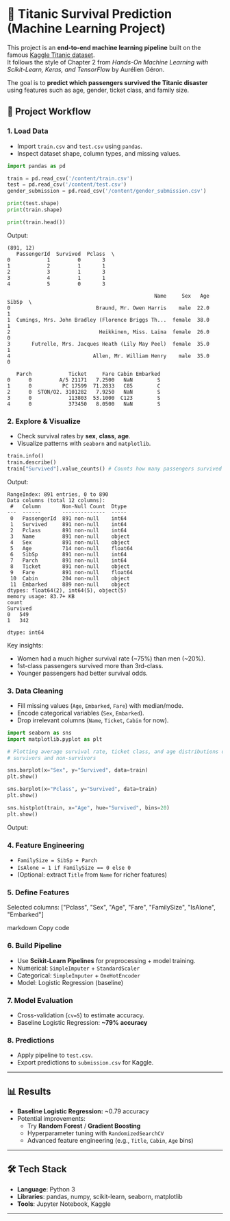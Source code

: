 # 🚢 Titanic Survival Prediction (Machine Learning Project)

This project is an **end-to-end machine learning pipeline** built on the famous [Kaggle Titanic dataset](https://www.kaggle.com/c/titanic).  
It follows the style of Chapter 2 from *Hands-On Machine Learning with Scikit-Learn, Keras, and TensorFlow* by Aurélien Géron.

The goal is to **predict which passengers survived the Titanic disaster** using features such as age, gender, ticket class, and family size.

## 🧠 Project Workflow

### 1. Load Data
- Import `train.csv` and `test.csv` using `pandas`.
- Inspect dataset shape, column types, and missing values.

```python
import pandas as pd

train = pd.read_csv('/content/train.csv')
test = pd.read_csv('/content/test.csv')
gender_submission = pd.read_csv('/content/gender_submission.csv')

print(test.shape)
print(train.shape)

print(train.head())
```
Output: 

```(418, 11)
(891, 12)
   PassengerId  Survived  Pclass  \
0            1         0       3   
1            2         1       1   
2            3         1       3   
3            4         1       1   
4            5         0       3   

                                                Name     Sex   Age  SibSp  \
0                            Braund, Mr. Owen Harris    male  22.0      1   
1  Cumings, Mrs. John Bradley (Florence Briggs Th...  female  38.0      1   
2                             Heikkinen, Miss. Laina  female  26.0      0   
3       Futrelle, Mrs. Jacques Heath (Lily May Peel)  female  35.0      1   
4                           Allen, Mr. William Henry    male  35.0      0   

   Parch            Ticket     Fare Cabin Embarked  
0      0         A/5 21171   7.2500   NaN        S  
1      0          PC 17599  71.2833   C85        C  
2      0  STON/O2. 3101282   7.9250   NaN        S  
3      0            113803  53.1000  C123        S  
4      0            373450   8.0500   NaN        S
```

### 2. Explore & Visualize
- Check survival rates by **sex**, **class**, **age**.
- Visualize patterns with `seaborn` and `matplotlib`.

```python
train.info()
train.describe()
train["Survived"].value_counts() # Counts how many passengers survived vs. the one's who did not.
```
Output:
```<class 'pandas.core.frame.DataFrame'>
RangeIndex: 891 entries, 0 to 890
Data columns (total 12 columns):
 #   Column       Non-Null Count  Dtype  
---  ------       --------------  -----  
 0   PassengerId  891 non-null    int64  
 1   Survived     891 non-null    int64  
 2   Pclass       891 non-null    int64  
 3   Name         891 non-null    object 
 4   Sex          891 non-null    object 
 5   Age          714 non-null    float64
 6   SibSp        891 non-null    int64  
 7   Parch        891 non-null    int64  
 8   Ticket       891 non-null    object 
 9   Fare         891 non-null    float64
 10  Cabin        204 non-null    object 
 11  Embarked     889 non-null    object 
dtypes: float64(2), int64(5), object(5)
memory usage: 83.7+ KB
count
Survived	
0	549
1	342

dtype: int64
```

Key insights:
- Women had a much higher survival rate (~75%) than men (~20%).
- 1st-class passengers survived more than 3rd-class.
- Younger passengers had better survival odds.

### 3. Data Cleaning
- Fill missing values (`Age`, `Embarked`, `Fare`) with median/mode.
- Encode categorical variables (`Sex`, `Embarked`).
- Drop irrelevant columns (`Name`, `Ticket`, `Cabin` for now).

```python
import seaborn as sns
import matplotlib.pyplot as plt

# Plotting average survival rate, ticket class, and age distributions of
# survivors and non-survivors

sns.barplot(x="Sex", y="Survived", data=train)
plt.show()

sns.barplot(x="Pclass", y="Survived", data=train)
plt.show()

sns.histplot(train, x="Age", hue="Survived", bins=20)
plt.show()
```
Output:


### 4. Feature Engineering
- `FamilySize = SibSp + Parch`
- `IsAlone = 1 if FamilySize == 0 else 0`
- (Optional: extract `Title` from `Name` for richer features)

### 5. Define Features
Selected columns:
["Pclass", "Sex", "Age", "Fare", "FamilySize", "IsAlone", "Embarked"]

markdown
Copy code

### 6. Build Pipeline
- Use **Scikit-Learn Pipelines** for preprocessing + model training.
- Numerical: `SimpleImputer` + `StandardScaler`
- Categorical: `SimpleImputer` + `OneHotEncoder`
- Model: Logistic Regression (baseline)

### 7. Model Evaluation
- Cross-validation (`cv=5`) to estimate accuracy.
- Baseline Logistic Regression: **~79% accuracy**

### 8. Predictions
- Apply pipeline to `test.csv`.
- Export predictions to `submission.csv` for Kaggle.

---

## 📊 Results

- **Baseline Logistic Regression:** ~0.79 accuracy
- Potential improvements:
  - Try **Random Forest** / **Gradient Boosting**
  - Hyperparameter tuning with `RandomizedSearchCV`
  - Advanced feature engineering (e.g., `Title`, `Cabin`, `Age` bins)

---

## 🛠 Tech Stack

- **Language**: Python 3
- **Libraries**: pandas, numpy, scikit-learn, seaborn, matplotlib
- **Tools**: Jupyter Notebook, Kaggle

---

